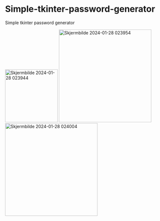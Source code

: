 # Simple-tkinter-password-generator
Simple tkinter password generator

<img width="172" alt="Skjermbilde 2024-01-28 023944" src="https://github.com/Botnen1/Simple-tkinter-password-generator/assets/94934743/34e985fb-44dc-46f8-8645-7306c18af20e">

<img width="302" alt="Skjermbilde 2024-01-28 023954" src="https://github.com/Botnen1/Simple-tkinter-password-generator/assets/94934743/f97ae6af-ce57-4b37-9217-b17cff489f03">

<img width="302" alt="Skjermbilde 2024-01-28 024004" src="https://github.com/Botnen1/Simple-tkinter-password-generator/assets/94934743/63c56e1a-3c88-4b80-8442-8405b45913bc">
